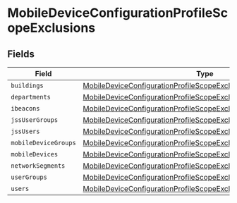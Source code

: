# MobileDeviceConfigurationProfileScopeExclusions


## Fields

| Field                                                                                                                                                           | Type                                                                                                                                                            | Required                                                                                                                                                        | Description                                                                                                                                                     |
| --------------------------------------------------------------------------------------------------------------------------------------------------------------- | --------------------------------------------------------------------------------------------------------------------------------------------------------------- | --------------------------------------------------------------------------------------------------------------------------------------------------------------- | --------------------------------------------------------------------------------------------------------------------------------------------------------------- |
| `buildings`                                                                                                                                                     | [MobileDeviceConfigurationProfileScopeExclusionsBuildings](../../models/shared/mobiledeviceconfigurationprofilescopeexclusionsbuildings.md)[]                   | :heavy_minus_sign:                                                                                                                                              | N/A                                                                                                                                                             |
| `departments`                                                                                                                                                   | [MobileDeviceConfigurationProfileScopeExclusionsDepartments](../../models/shared/mobiledeviceconfigurationprofilescopeexclusionsdepartments.md)[]               | :heavy_minus_sign:                                                                                                                                              | N/A                                                                                                                                                             |
| `ibeacons`                                                                                                                                                      | [MobileDeviceConfigurationProfileScopeExclusionsIbeacons](../../models/shared/mobiledeviceconfigurationprofilescopeexclusionsibeacons.md)[]                     | :heavy_minus_sign:                                                                                                                                              | N/A                                                                                                                                                             |
| `jssUserGroups`                                                                                                                                                 | [MobileDeviceConfigurationProfileScopeExclusionsJssUserGroups](../../models/shared/mobiledeviceconfigurationprofilescopeexclusionsjssusergroups.md)[]           | :heavy_minus_sign:                                                                                                                                              | N/A                                                                                                                                                             |
| `jssUsers`                                                                                                                                                      | [MobileDeviceConfigurationProfileScopeExclusionsJssUsers](../../models/shared/mobiledeviceconfigurationprofilescopeexclusionsjssusers.md)[]                     | :heavy_minus_sign:                                                                                                                                              | N/A                                                                                                                                                             |
| `mobileDeviceGroups`                                                                                                                                            | [MobileDeviceConfigurationProfileScopeExclusionsMobileDeviceGroups](../../models/shared/mobiledeviceconfigurationprofilescopeexclusionsmobiledevicegroups.md)[] | :heavy_minus_sign:                                                                                                                                              | N/A                                                                                                                                                             |
| `mobileDevices`                                                                                                                                                 | [MobileDeviceConfigurationProfileScopeExclusionsMobileDevices](../../models/shared/mobiledeviceconfigurationprofilescopeexclusionsmobiledevices.md)[]           | :heavy_minus_sign:                                                                                                                                              | N/A                                                                                                                                                             |
| `networkSegments`                                                                                                                                               | [MobileDeviceConfigurationProfileScopeExclusionsNetworkSegments](../../models/shared/mobiledeviceconfigurationprofilescopeexclusionsnetworksegments.md)[]       | :heavy_minus_sign:                                                                                                                                              | N/A                                                                                                                                                             |
| `userGroups`                                                                                                                                                    | [MobileDeviceConfigurationProfileScopeExclusionsUserGroups](../../models/shared/mobiledeviceconfigurationprofilescopeexclusionsusergroups.md)[]                 | :heavy_minus_sign:                                                                                                                                              | N/A                                                                                                                                                             |
| `users`                                                                                                                                                         | [MobileDeviceConfigurationProfileScopeExclusionsUsers](../../models/shared/mobiledeviceconfigurationprofilescopeexclusionsusers.md)[]                           | :heavy_minus_sign:                                                                                                                                              | N/A                                                                                                                                                             |